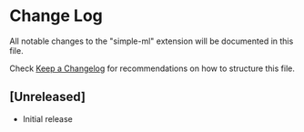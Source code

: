# Change Log

All notable changes to the "simple-ml" extension will be documented in this file.

Check [Keep a Changelog](http://keepachangelog.com/) for recommendations on how to structure this file.

## [Unreleased]

- Initial release